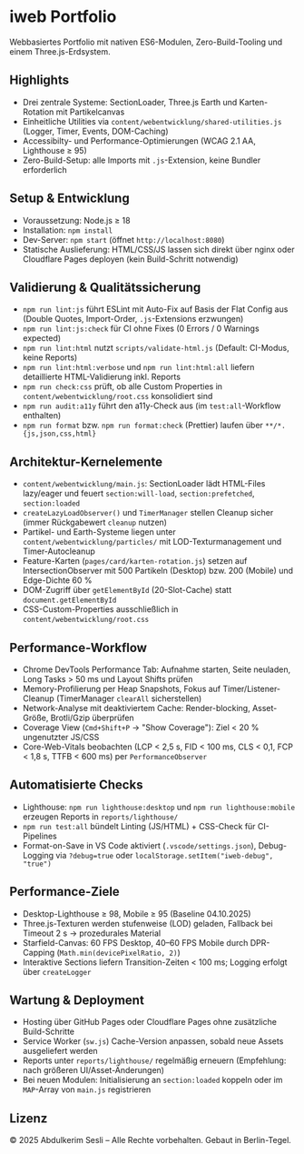 # iweb Portfolio

Webbasiertes Portfolio mit nativen ES6-Modulen, Zero-Build-Tooling und einem Three.js-Erdsystem.

## Highlights

- Drei zentrale Systeme: SectionLoader, Three.js Earth und Karten-Rotation mit Partikelcanvas
- Einheitliche Utilities via `content/webentwicklung/shared-utilities.js` (Logger, Timer, Events, DOM-Caching)
- Accessibilty- und Performance-Optimierungen (WCAG 2.1 AA, Lighthouse ≥ 95)
- Zero-Build-Setup: alle Imports mit `.js`-Extension, keine Bundler erforderlich

## Setup & Entwicklung

- Voraussetzung: Node.js ≥ 18
- Installation: `npm install`
- Dev-Server: `npm start` (öffnet `http://localhost:8080`)
- Statische Auslieferung: HTML/CSS/JS lassen sich direkt über nginx oder Cloudflare Pages deployen (kein Build-Schritt notwendig)

## Validierung & Qualitätssicherung

- `npm run lint:js` führt ESLint mit Auto-Fix auf Basis der Flat Config aus (Double Quotes, Import-Order, `.js`-Extensions erzwungen)
- `npm run lint:js:check` für CI ohne Fixes (0 Errors / 0 Warnings expected)
- `npm run lint:html` nutzt `scripts/validate-html.js` (Default: CI-Modus, keine Reports)
- `npm run lint:html:verbose` und `npm run lint:html:all` liefern detaillierte HTML-Validierung inkl. Reports
- `npm run check:css` prüft, ob alle Custom Properties in `content/webentwicklung/root.css` konsolidiert sind
- `npm run audit:a11y` führt den a11y-Check aus (im `test:all`-Workflow enthalten)
- `npm run format` bzw. `npm run format:check` (Prettier) laufen über `**/*.{js,json,css,html}`

## Architektur-Kernelemente

- `content/webentwicklung/main.js`: SectionLoader lädt HTML-Files lazy/eager und feuert `section:will-load`, `section:prefetched`, `section:loaded`
- `createLazyLoadObserver()` und `TimerManager` stellen Cleanup sicher (immer Rückgabewert `cleanup` nutzen)
- Partikel- und Earth-Systeme liegen unter `content/webentwicklung/particles/` mit LOD-Texturmanagement und Timer-Autocleanup
- Feature-Karten (`pages/card/karten-rotation.js`) setzen auf IntersectionObserver mit 500 Partikeln (Desktop) bzw. 200 (Mobile) und Edge-Dichte 60 %
- DOM-Zugriff über `getElementById` (20-Slot-Cache) statt `document.getElementById`
- CSS-Custom-Properties ausschließlich in `content/webentwicklung/root.css`

## Performance-Workflow

- Chrome DevTools Performance Tab: Aufnahme starten, Seite neuladen, Long Tasks > 50 ms und Layout Shifts prüfen
- Memory-Profilierung per Heap Snapshots, Fokus auf Timer/Listener-Cleanup (TimerManager `clearAll` sicherstellen)
- Network-Analyse mit deaktiviertem Cache: Render-blocking, Asset-Größe, Brotli/Gzip überprüfen
- Coverage View (`Cmd+Shift+P` → "Show Coverage"): Ziel < 20 % ungenutzter JS/CSS
- Core-Web-Vitals beobachten (LCP < 2,5 s, FID < 100 ms, CLS < 0,1, FCP < 1,8 s, TTFB < 600 ms) per `PerformanceObserver`

## Automatisierte Checks

- Lighthouse: `npm run lighthouse:desktop` und `npm run lighthouse:mobile` erzeugen Reports in `reports/lighthouse/`
- `npm run test:all` bündelt Linting (JS/HTML) + CSS-Check für CI-Pipelines
- Format-on-Save in VS Code aktiviert (`.vscode/settings.json`), Debug-Logging via `?debug=true` oder `localStorage.setItem("iweb-debug", "true")`

## Performance-Ziele

- Desktop-Lighthouse ≥ 98, Mobile ≥ 95 (Baseline 04.10.2025)
- Three.js-Texturen werden stufenweise (LOD) geladen, Fallback bei Timeout 2 s → prozedurales Material
- Starfield-Canvas: 60 FPS Desktop, 40–60 FPS Mobile durch DPR-Capping (`Math.min(devicePixelRatio, 2)`)
- Interaktive Sections liefern Transition-Zeiten < 100 ms; Logging erfolgt über `createLogger`

## Wartung & Deployment

- Hosting über GitHub Pages oder Cloudflare Pages ohne zusätzliche Build-Schritte
- Service Worker (`sw.js`) Cache-Version anpassen, sobald neue Assets ausgeliefert werden
- Reports unter `reports/lighthouse/` regelmäßig erneuern (Empfehlung: nach größeren UI/Asset-Änderungen)
- Bei neuen Modulen: Initialisierung an `section:loaded` koppeln oder im `MAP`-Array von `main.js` registrieren

## Lizenz

© 2025 Abdulkerim Sesli – Alle Rechte vorbehalten. Gebaut in Berlin-Tegel.
